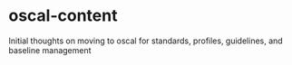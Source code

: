 # oscal-content

Initial thoughts on moving to oscal for standards, profiles, guidelines, and baseline management
